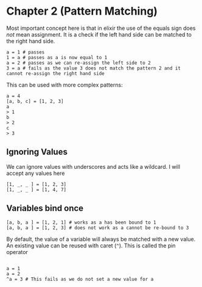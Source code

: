 # Chapter 2 (Pattern Matching)

Most important concept here is that in elixir the use of the equals sign does _not_ mean assignment. It is a check if the left hand side can be matched to the right hand side.

```
a = 1 # passes
1 = a # passes as a is now equal to 1
a = 2 # passes as we can re-assign the left side to 2
3 = a # fails as the value 3 does not match the pattern 2 and it cannot re-assign the right hand side
```

This can be used with more complex patterns:

```
a = 4
[a, b, c] = [1, 2, 3]
a
> 1
b
> 2
c
> 3
```

## Ignoring Values

We can ignore values with underscores and acts like a wildcard. I will accept any values here

```
[1, _, _ ] = [1, 2, 3]
[1, _, _ ] = [1, 4, 7]

```

## Variables bind once

```
[a, b, a ] = [1, 2, 1] # works as a has been bound to 1
[a, b, a ] = [1, 2, 3] # does not work as a cannot be re-bound to 3

```

By default, the value of a variable will always be matched with a new value. An existing value can be reused with caret (`^`). This is called the pin operator

```

a = 1
a = 2
^a = 3 # This fails as we do not set a new value for a

```

```

```
